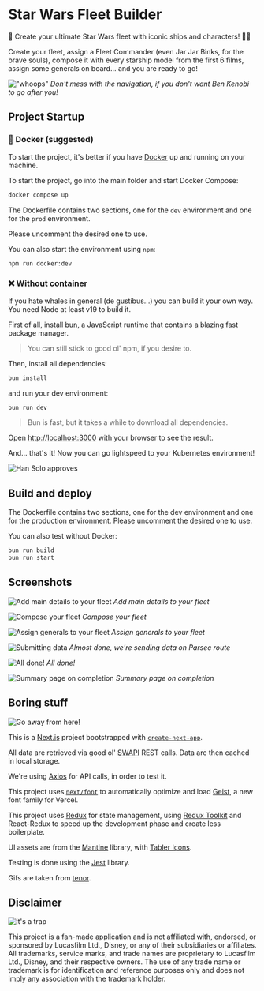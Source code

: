 # Star Wars Fleet Builder

🚀 Create your ultimate Star Wars fleet with iconic ships and characters! 🌌✨

Create your fleet, assign a Fleet Commander (even Jar Jar Binks, for the brave souls), compose it with every starship model from the first 6 films, assign some generals on board... and you are ready to go!

!["whoops"](/readme/Navigation-error.png)
*Don't mess with the navigation, if you don't want Ben Kenobi to go after you!*

## Project Startup

### 🐋 Docker (suggested)

To start the project, it's better if you have [Docker](https://www.docker.com/) up and running on your machine.

To start the project, go into the main folder and start Docker Compose:

```bash
docker compose up
```

The Dockerfile contains two sections, one for the `dev` environment and one for the `prod` environment. 

Please uncomment the desired one to use.

You can also start the environment using `npm`:

```bash
npm run docker:dev
```

### ❌ Without container

If you hate whales in general (de gustibus...) you can build it your own way. You need Node at least v19 to build it.

First of all, install [bun](https://bun.sh/), a JavaScript runtime that contains a blazing fast package manager.

> You can still stick to good ol' npm, if you desire to.

Then, install all dependencies:

```bash
bun install
```

and run your dev environment:

```bash
bun run dev
```

> Bun is fast, but it takes a while to download all dependencies.

Open [http://localhost:3000](http://localhost:3000) with your browser to see the result.

And... that's it! Now you can go lightspeed to your Kubernetes environment!

![Han Solo approves](/public/star-wars-light.gif "Han Solo approves")

## Build and deploy

The Dockerfile contains two sections, one for the dev environment and one for the production environment. Please uncomment the desired one to use.

You can also test without Docker:

```bash
bun run build
bun run start
```

## Screenshots

![Add main details to your fleet](/readme/detail.png "Add main details to your fleet")
*Add main details to your fleet*

![Compose your fleet](/readme/composition.png "Compose your fleet")
*Compose your fleet*

![Assign generals to your fleet](/readme/general.png "Assign generals to your fleet")
*Assign generals to your fleet*

![Submitting data](/readme/general-loading.png "Almost done, we're sending data on Parsec route*")
*Almost done, we're sending data on Parsec route*

![All done!](/readme/complete-feedback.png "Sure, it's always a trap!")
*All done!*

![Summary page on completion](/readme/complete.png "We got also useless fancy buttons!")
*Summary page on completion*

## Boring stuff

![Go away from here!](/public/bestie-force-star-wars.gif "Go away from here!")

This is a [Next.js](https://nextjs.org) project bootstrapped with [`create-next-app`](https://nextjs.org/docs/app/api-reference/cli/create-next-app).

All data are retrieved via good ol' [SWAPI](https://swapi.dev/) REST calls. Data are then cached in local storage.

We're using [Axios](https://axios-http.com/) for API calls, in order to test it.

This project uses [`next/font`](https://nextjs.org/docs/app/building-your-application/optimizing/fonts) to automatically optimize and load [Geist](https://vercel.com/font), a new font family for Vercel.

This project uses [Redux](https://redux.js.org/) for state management, using [Redux Toolkit](https://redux-toolkit.js.org/) and React-Redux to speed up the development phase and create less boilerplate.

UI assets are from the [Mantine](https://mantine.dev) library, with [Tabler Icons](https://tabler.io/icons).

Testing is done using the [Jest](https://jestjs.io/) library.

Gifs are taken from [tenor](https://tenor.com/).

## Disclaimer

![it's a trap](/public/star-wars-admiral-ackbar.gif "it's a trap")

This project is a fan-made application and is not affiliated with, endorsed, or sponsored by Lucasfilm Ltd., Disney, or any of their subsidiaries or affiliates. All trademarks, service marks, and trade names are proprietary to Lucasfilm Ltd., Disney, and their respective owners. The use of any trade name or trademark is for identification and reference purposes only and does not imply any association with the trademark holder.
